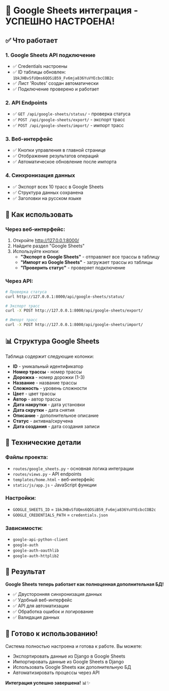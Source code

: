 # 🎉 Google Sheets интеграция - УСПЕШНО НАСТРОЕНА!

## ✅ Что работает

### 1. **Google Sheets API подключение**
- ✅ Credentials настроены
- ✅ ID таблицы обновлен: `1bkJHBvSfUQms6QOSiB59_Fv6mja836YuVYEcbcCOB2c`
- ✅ Лист 'Routes' создан автоматически
- ✅ Подключение проверено и работает

### 2. **API Endpoints**
- ✅ `GET /api/google-sheets/status/` - проверка статуса
- ✅ `POST /api/google-sheets/export/` - экспорт трасс
- ✅ `POST /api/google-sheets/import/` - импорт трасс

### 3. **Веб-интерфейс**
- ✅ Кнопки управления в главной странице
- ✅ Отображение результатов операций
- ✅ Автоматическое обновление после импорта

### 4. **Синхронизация данных**
- ✅ Экспорт всех 10 трасс в Google Sheets
- ✅ Структура данных сохранена
- ✅ Заголовки на русском языке

## 🚀 Как использовать

### Через веб-интерфейс:
1. Откройте http://127.0.0.1:8000/
2. Найдите раздел "Google Sheets"
3. Используйте кнопки:
   - **"Экспорт в Google Sheets"** - отправляет все трассы в таблицу
   - **"Импорт из Google Sheets"** - загружает трассы из таблицы
   - **"Проверить статус"** - проверяет подключение

### Через API:
```bash
# Проверка статуса
curl http://127.0.0.1:8000/api/google-sheets/status/

# Экспорт трасс
curl -X POST http://127.0.0.1:8000/api/google-sheets/export/

# Импорт трасс
curl -X POST http://127.0.0.1:8000/api/google-sheets/import/
```

## 📊 Структура Google Sheets

Таблица содержит следующие колонки:
- **ID** - уникальный идентификатор
- **Номер трассы** - номер трассы
- **Дорожка** - номер дорожки (1-3)
- **Название** - название трассы
- **Сложность** - уровень сложности
- **Цвет** - цвет трассы
- **Автор** - автор трассы
- **Дата накрутки** - дата установки
- **Дата скрутки** - дата снятия
- **Описание** - дополнительное описание
- **Статус** - активна/скручена
- **Дата создания** - дата создания записи

## 🔧 Технические детали

### Файлы проекта:
- `routes/google_sheets.py` - основная логика интеграции
- `routes/views.py` - API endpoints
- `templates/home.html` - веб-интерфейс
- `static/js/app.js` - JavaScript функции

### Настройки:
- `GOOGLE_SHEETS_ID` = `1bkJHBvSfUQms6QOSiB59_Fv6mja836YuVYEcbcCOB2c`
- `GOOGLE_CREDENTIALS_PATH` = `credentials.json`

### Зависимости:
- `google-api-python-client`
- `google-auth`
- `google-auth-oauthlib`
- `google-auth-httplib2`

## 🎯 Результат

**Google Sheets теперь работает как полноценная дополнительная БД!**

- ✅ Двусторонняя синхронизация данных
- ✅ Удобный веб-интерфейс
- ✅ API для автоматизации
- ✅ Обработка ошибок и логирование
- ✅ Валидация данных

## 🚀 Готово к использованию!

Система полностью настроена и готова к работе. Вы можете:
- Экспортировать данные из Django в Google Sheets
- Импортировать данные из Google Sheets в Django
- Использовать Google Sheets как дополнительную БД
- Автоматизировать процессы через API

**Интеграция успешно завершена!** 📊✨
